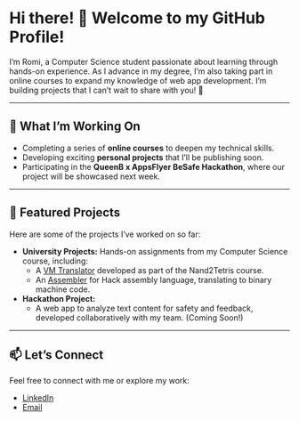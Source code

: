 # Hi there! 👋 Welcome to my GitHub Profile!

I’m Romi, a Computer Science student passionate about learning through hands-on experience. As I advance in my degree, I’m also taking part in online courses to expand my knowledge of web app development. I’m building projects that I can’t wait to share with you! 🎉

---

## 🔭 **What I’m Working On**
- Completing a series of **online courses** to deepen my technical skills.  
- Developing exciting **personal projects** that I’ll be publishing soon.  
- Participating in the **QueenB x AppsFlyer BeSafe Hackathon**, where our project will be showcased next week.

---

## 🌟 **Featured Projects**
Here are some of the projects I’ve worked on so far:
- **University Projects:** Hands-on assignments from my Computer Science course, including:  
  - A [VM Translator](#) developed as part of the Nand2Tetris course.  
  - An [Assembler](#) for Hack assembly language, translating to binary machine code.  
- **Hackathon Project:**  
  - A web app to analyze text content for safety and feedback, developed collaboratively with my team. (Coming Soon!)

---

## 📫 **Let’s Connect**
Feel free to connect with me or explore my work:
- [LinkedIn](www.linkedin.com/in/romi-goodman-cs)  
- [Email](mailto:goodmanromi@gmail.com)
